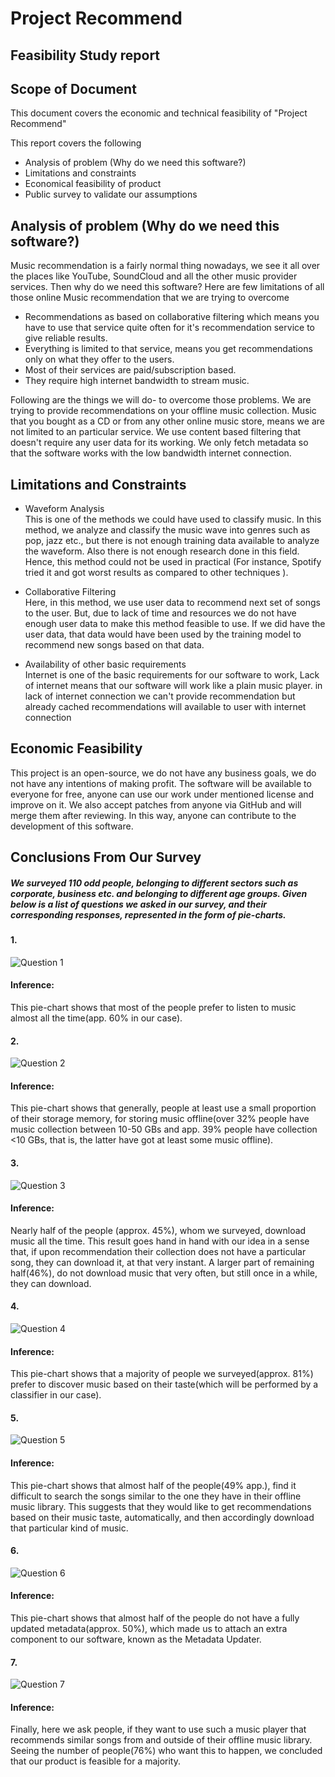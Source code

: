 # Project Recommend

## Feasibility Study report




## Scope of Document

This document covers the economic and technical feasibility of "Project Recommend"

This report covers the following

- Analysis of problem (Why do we need this software?)
- Limitations and constraints
- Economical feasibility of product
- Public survey to validate our assumptions


## Analysis of problem (Why do we need this software?)

Music recommendation is a fairly normal thing nowadays, we see it all over the places like YouTube, SoundCloud
and all the other music provider services.
Then why do we need this software?
Here are few limitations of all those online Music recommendation that we are trying to overcome
- Recommendations as based on collaborative filtering which means you have to use that service quite often for it's recommendation service to give reliable results.
- Everything is limited to that service, means you get recommendations only on what they offer to the users.
- Most of their services are paid/subscription based.
- They require high internet bandwidth to stream music.

Following are the things we will do- to overcome those problems.
We are trying to provide recommendations on your offline music collection.
Music that you bought as a CD or from any other online music store, means we are not limited to an particular service.
We use content based filtering that doesn't require any user data for its working.
We only fetch metadata so that the software works with the low bandwidth internet connection.


## Limitations and Constraints


- Waveform Analysis  
This is one of the methods we could have used to classify music. In this method, we analyze and classify
the music wave into genres such as pop, jazz etc., but there is not enough training data available to
analyze the waveform. Also there is not enough research done in this field. Hence, this method could not
be used in practical (For instance, Spotify tried it and got worst results as compared to other techniques ).


- Collaborative Filtering  
Here, in this method, we use user data to recommend next set of songs to the user. But, due to lack of
time and resources we do not have enough user data to make this method feasible to use. If we did have
the user data, that data would have been used by the training model to recommend new songs based on that data.


- Availability of other basic requirements  
Internet is one of the basic requirements for our software to work, Lack of internet means
that our software will work like a plain music player. in lack of internet connection we can't provide recommendation but already cached recommendations will available to user with internet connection


## Economic Feasibility
This project is an open-source, we do not have any business goals, we do not have any intentions of making profit. The software will be available to everyone for free, anyone can use our work under mentioned license and improve on it. We also accept patches from anyone via GitHub and will merge them after reviewing. In this way, anyone can contribute to the development of this software.


## Conclusions From Our Survey

##### We surveyed 110 odd people, belonging to different sectors such as corporate, business etc. and belonging to different age groups. Given below is a list of questions we asked in our survey, and their corresponding responses, represented in the form of pie-charts.   


#### 1.

![Question 1](https://raw.githubusercontent.com/ProjectRecommend/docs/master/design-docs/images/q1.PNG)


#### Inference:
This pie-chart shows that most of the people prefer to listen to music almost all the time(app. 60% in our case).

#### 2.

![Question 2](https://raw.githubusercontent.com/ProjectRecommend/docs/master/design-docs/images/q2.png)

#### Inference:

This pie-chart shows that generally, people at least use a small proportion of their storage memory, for
storing music offline(over 32% people have music collection between 10-50 GBs and app. 39% people have collection <10 GBs, that is, the latter have got at least some music offline).


#### 3.

![Question 3](https://raw.githubusercontent.com/ProjectRecommend/docs/master/design-docs/images/q3.png)

#### Inference:

Nearly half of the people (approx. 45%), whom we surveyed, download music all the time. This result goes hand in
hand with our idea in a sense that, if upon recommendation their collection does not have a particular
song, they can download it, at that very instant. A larger part of remaining half(46%), do not download
music that very often, but still once in a while, they can download.


#### 4.

![Question 4](https://raw.githubusercontent.com/ProjectRecommend/docs/master/design-docs/images/q4.png)

#### Inference:

This pie-chart shows that a majority of people we surveyed(approx. 81%) prefer to discover music based on
their taste(which will be performed by a classifier in our case).


#### 5.

![Question 5](https://raw.githubusercontent.com/ProjectRecommend/docs/master/design-docs/images/q5.png)

#### Inference:

This pie-chart shows that almost half of the people(49% app.), find it difficult to search the songs
similar to the one they have in their offline music library. This suggests that they would like to get
recommendations based on their music taste, automatically, and then accordingly download that particular
kind of music.


#### 6.

![Question 6](https://raw.githubusercontent.com/ProjectRecommend/docs/master/design-docs/images/q6.png)

#### Inference:

This pie-chart shows that almost half of the people do not have a fully updated metadata(approx. 50%),
which made us to attach an extra component to our software, known as the Metadata Updater.


#### 7.

![Question 7](https://raw.githubusercontent.com/ProjectRecommend/docs/master/design-docs/images/q7.png)

#### Inference:


Finally, here we ask people, if they want to use such a music player that recommends similar songs from
and outside of their offline music library. Seeing the number of people(76%) who want this to happen,
we concluded that our product is feasible for a majority.
